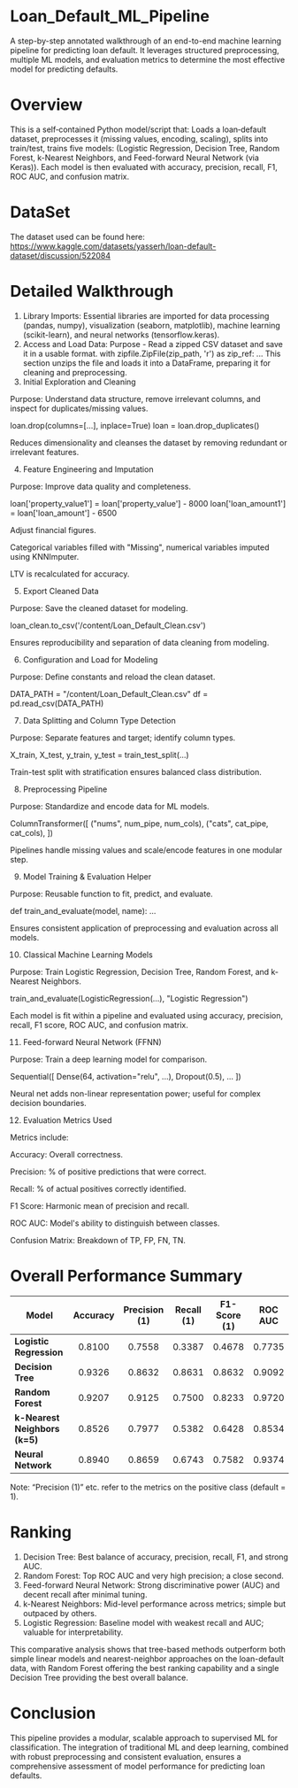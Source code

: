 # Loan_Default_ML_Pipeline
A step-by-step annotated walkthrough of an end-to-end machine learning pipeline for predicting loan default. It leverages structured preprocessing, multiple ML models, and evaluation metrics to determine the most effective model for predicting defaults.

# Overview
This is a self‐contained Python model/script that: Loads a loan‐default dataset, preprocesses it (missing values, encoding, scaling), splits into train/test, trains five models: (Logistic Regression, Decision Tree, Random Forest, k-Nearest Neighbors, and Feed-forward Neural Network (via Keras)). Each model is then evaluated with accuracy, precision, recall, F1, ROC AUC, and confusion matrix.

# DataSet
The dataset used can be found here: https://www.kaggle.com/datasets/yasserh/loan-default-dataset/discussion/522084

# Detailed Walkthrough

1. Library Imports: Essential libraries are imported for data processing (pandas, numpy), visualization (seaborn, matplotlib), machine learning (scikit-learn), and neural networks (tensorflow.keras).
2. Access and Load Data:
Purpose - Read a zipped CSV dataset and save it in a usable format.
with zipfile.ZipFile(zip_path, 'r') as zip_ref:
    ...
This section unzips the file and loads it into a DataFrame, preparing it for cleaning and preprocessing.
3. Initial Exploration and Cleaning

Purpose: Understand data structure, remove irrelevant columns, and inspect for duplicates/missing values.

loan.drop(columns=[...], inplace=True)
loan = loan.drop_duplicates()

Reduces dimensionality and cleanses the dataset by removing redundant or irrelevant features.

4. Feature Engineering and Imputation

Purpose: Improve data quality and completeness.

loan['property_value1'] = loan['property_value'] - 8000
loan['loan_amount1'] = loan['loan_amount'] - 6500

Adjust financial figures.

Categorical variables filled with "Missing", numerical variables imputed using KNNImputer.

LTV is recalculated for accuracy.

5. Export Cleaned Data

Purpose: Save the cleaned dataset for modeling.

loan_clean.to_csv('/content/Loan_Default_Clean.csv')

Ensures reproducibility and separation of data cleaning from modeling.

6. Configuration and Load for Modeling

Purpose: Define constants and reload the clean dataset.

DATA_PATH = "/content/Loan_Default_Clean.csv"
df = pd.read_csv(DATA_PATH)

7. Data Splitting and Column Type Detection

Purpose: Separate features and target; identify column types.

X_train, X_test, y_train, y_test = train_test_split(...)

Train-test split with stratification ensures balanced class distribution.

8. Preprocessing Pipeline

Purpose: Standardize and encode data for ML models.

ColumnTransformer([
    ("nums", num_pipe, num_cols),
    ("cats", cat_pipe, cat_cols),
])

Pipelines handle missing values and scale/encode features in one modular step.

9. Model Training & Evaluation Helper

Purpose: Reusable function to fit, predict, and evaluate.

def train_and_evaluate(model, name):
    ...

Ensures consistent application of preprocessing and evaluation across all models.

10. Classical Machine Learning Models

Purpose: Train Logistic Regression, Decision Tree, Random Forest, and k-Nearest Neighbors.

train_and_evaluate(LogisticRegression(...), "Logistic Regression")

Each model is fit within a pipeline and evaluated using accuracy, precision, recall, F1 score, ROC AUC, and confusion matrix.

11. Feed-forward Neural Network (FFNN)

Purpose: Train a deep learning model for comparison.

Sequential([
    Dense(64, activation="relu", ...),
    Dropout(0.5),
    ...
])

Neural net adds non-linear representation power; useful for complex decision boundaries.

12. Evaluation Metrics Used

Metrics include:

Accuracy: Overall correctness.

Precision: % of positive predictions that were correct.

Recall: % of actual positives correctly identified.

F1 Score: Harmonic mean of precision and recall.

ROC AUC: Model's ability to distinguish between classes.

Confusion Matrix: Breakdown of TP, FP, FN, TN.

# Overall Performance Summary

| Model                         | Accuracy | Precision (1) | Recall (1) | F1-Score (1) | ROC AUC |
| ----------------------------- | :------: | :-----------: | :--------: | :----------: | :-----: |
| **Logistic Regression**       |  0.8100  |     0.7558    |   0.3387   |    0.4678    |  0.7735 |
| **Decision Tree**             |  0.9326  |     0.8632    |   0.8631   |    0.8632    |  0.9092 |
| **Random Forest**             |  0.9207  |     0.9125    |   0.7500   |    0.8233    |  0.9720 |
| **k-Nearest Neighbors (k=5)** |  0.8526  |     0.7977    |   0.5382   |    0.6428    |  0.8534 |
| **Neural Network**            |  0.8940  |     0.8659    |   0.6743   |    0.7582    |  0.9374 |

Note: “Precision (1)” etc. refer to the metrics on the positive class (default = 1).

# Ranking

1. Decision Tree: Best balance of accuracy, precision, recall, F1, and strong AUC.
2. Random Forest: Top ROC AUC and very high precision; a close second.
3. Feed-forward Neural Network: Strong discriminative power (AUC) and decent recall after minimal tuning.
4. k-Nearest Neighbors: Mid-level performance across metrics; simple but outpaced by others.
5. Logistic Regression: Baseline model with weakest recall and AUC; valuable for interpretability.

This comparative analysis shows that tree-based methods outperform both simple linear models and nearest-neighbor approaches on the loan-default data, with Random Forest offering the best ranking capability and a single Decision Tree providing the best overall balance.

# Conclusion

This pipeline provides a modular, scalable approach to supervised ML for classification. The integration of traditional ML and deep learning, combined with robust preprocessing and consistent evaluation, ensures a comprehensive assessment of model performance for predicting loan defaults.
